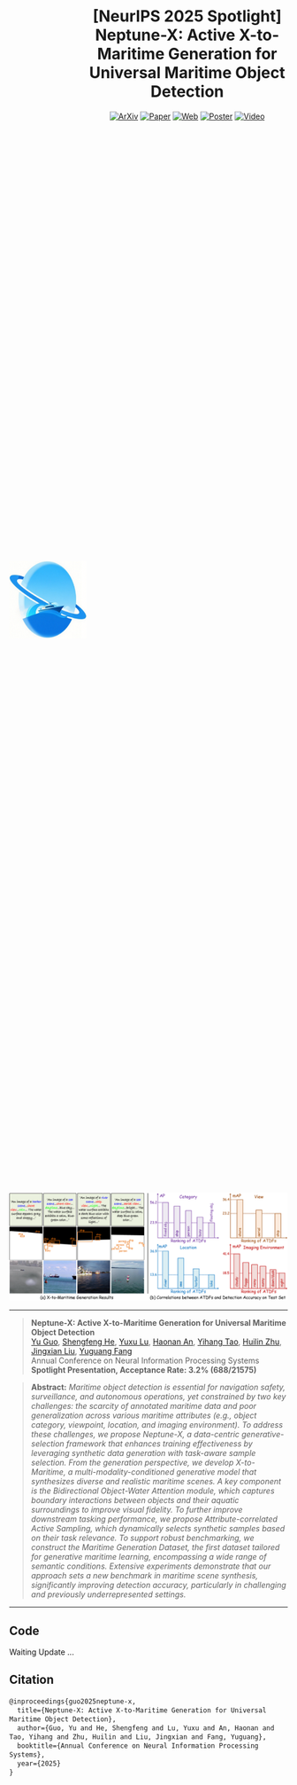 <div align="center">
<img align="left" vspace="1000" width="140" height="140" src="https://github.com/gy65896/Neptune-X/blob/main/img_file/logo_Neptune-X.png" alt="">
 
# [NeurIPS 2025 Spotlight] Neptune-X: Active X-to-Maritime Generation for Universal Maritime Object Detection

[![ArXiv](https://img.shields.io/badge/NeptuneX-ArXiv-red.svg)]()
[![Paper](https://img.shields.io/badge/NeptuneX-Paper-yellow.svg)]()
[![Web](https://img.shields.io/badge/NeptuneX-Web-blue.svg)](https://gy65896.github.io/projects/NeurIPS2025_Neptune-X/index.html)
[![Poster](https://img.shields.io/badge/NeptuneX-Poster-green.svg)]()
[![Video](https://img.shields.io/badge/NeptuneX-Video-orange.svg)]()
 
</div>

<div align=center>
<img src="https://github.com/gy65896/Neptune-X/blob/main/img_file/abstract.jpg" width="720">
</div>

---
>**Neptune-X: Active X-to-Maritime Generation for Universal Maritime Object Detection**<br>  [Yu Guo](https://scholar.google.com/citations?view_op=list_works&hl=zh-CN&user=5qAe9ZMAAAAJ), [Shengfeng He](http://www.shengfenghe.com/), [Yuxu Lu](https://scholar.google.com.hk/citations?user=XXge2_0AAAAJ&hl=zh-CN), [Haonan An](https://scholar.google.com/citations?user=YlRk19IAAAAJ&hl=zh-CN&authuser=1), [Yihang Tao](https://scholar.google.com/citations?user=YopoapwAAAAJ&hl=zh-CN), [Huilin Zhu](https://scholar.google.com.hk/citations?hl=zh-CN&user=fluPrxcAAAAJ), [Jingxian Liu](https://scholar.google.com/citations?user=wIpZ_PoAAAAJ&hl=zh-CN), [Yuguang Fang](https://scholar.google.com/citations?user=cs45mqMAAAAJ&hl=zh-CN) <br>
>Annual Conference on Neural Information Processing Systems<br>
>**Spotlight Presentation, Acceptance Rate: 3.2% (688/21575)**

> **Abstract:** *Maritime object detection is essential for navigation safety, surveillance, and autonomous operations, yet constrained by two key challenges: the scarcity of annotated maritime data and poor generalization across various maritime attributes (e.g., object category, viewpoint, location, and imaging environment). To address these challenges, we propose Neptune-X, a data-centric generative-selection framework that enhances training effectiveness by leveraging synthetic data generation with task-aware sample selection. From the generation perspective, we develop X-to-Maritime, a multi-modality-conditioned generative model that synthesizes diverse and realistic maritime scenes. A key component is the Bidirectional Object-Water Attention module, which captures boundary interactions between objects and their aquatic surroundings to improve visual fidelity. To further improve downstream tasking performance, we propose Attribute-correlated Active Sampling, which dynamically selects synthetic samples based on their task relevance. To support robust benchmarking, we construct the Maritime Generation Dataset, the first dataset tailored for generative maritime learning, encompassing a wide range of semantic conditions. Extensive experiments demonstrate that our approach sets a new benchmark in maritime scene synthesis, significantly improving detection accuracy, particularly in challenging and previously underrepresented settings.*
---

## Code
 
Waiting Update ...

## Citation

```
@inproceedings{guo2025neptune-x,
  title={Neptune-X: Active X-to-Maritime Generation for Universal Maritime Object Detection},
  author={Guo, Yu and He, Shengfeng and Lu, Yuxu and An, Haonan and Tao, Yihang and Zhu, Huilin and Liu, Jingxian and Fang, Yuguang},
  booktitle={Annual Conference on Neural Information Processing Systems},
  year={2025}
}
```
